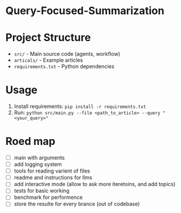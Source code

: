 # Query-Focused-Summarization




# Project Structure

- `src/` - Main source code (agents, workflow)
- `articals/` - Example articles
- `requirements.txt` - Python dependencies

# Usage

1. Install requirements: `pip install -r requirements.txt`
2. Run: `python src/main.py --file <path_to_article> --query "<your_query>"`

# Roed map
- [ ] main with arguments
- [ ] add logging system
- [ ] tools for reading varient of files
- [ ] readme and instructions for llms
- [ ] add interactive mode (allow to ask more iteretoins, and add topics)
- [ ] tests for basic working
- [ ] benchmark for performence
- [ ] store the resulte for every brance (out of codebase)
